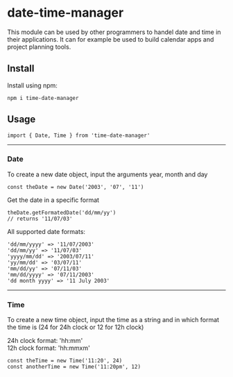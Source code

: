 # date-time-manager

This module can be used by other programmers to handel date and time in their applications. It can for example be used to build calendar apps and project planning tools.

## Install
Install using npm:
```
npm i time-date-manager
```

## Usage
```
import { Date, Time } from 'time-date-manager'
```
--------
### Date

To create a new date object, input the arguments year, month and day
```
const theDate = new Date('2003', '07', '11')
```
Get the date in a specific format
```
theDate.getFormatedDate('dd/mm/yy')
// returns '11/07/03'
```
All supported date formats:
```
'dd/mm/yyyy' => '11/07/2003'
'dd/mm/yy' => '11/07/03'
'yyyy/mm/dd' => '2003/07/11'
'yy/mm/dd' => '03/07/11'
'mm/dd/yy' => '07/11/03'
'mm/dd/yyyy' => '07/11/2003'
'dd month yyyy' => '11 July 2003'
```
--------
### Time
To create a new time object, input the time as a string and in which format the time is (24 for 24h clock or 12 for 12h clock)  

24h clock format: 'hh:mm'  
12h clock format: 'hh:mmxm'
```
const theTime = new Time('11:20', 24)
const anotherTime = new Time('11:20pm', 12)
```
